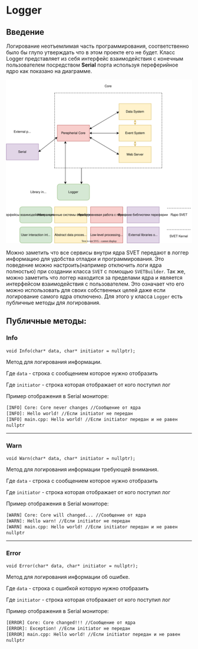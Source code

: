# Logger


## Введение
Логирование неотъемлимая часть программирования, соответственно было бы глупо утверждать что в этом проекте его не будет. Класс Logger представляет из себя интерфейс взаимодействия с конечным пользователем посредством **Serial** порта используя переферийное ядро как показано на диаграмме.

<p align="center">
<img src="https://github.com/Lisoveliy/SVET/blob/master/docs/LoggerIOArch.drawio.svg?raw=true" alt="Logger IO Arch"/>
</p>

Можно заметить что все сервисы внутри ядра SVET передают в логгер информацию для удобства отладки и программирования. Это поведение можно настроить(например отключить логи ядра полностью) при создании класса ```SVET``` с помощью ```SVETBuilder```. Так же, можно заметить что логгер находится за пределами ядра и является интерфейсом взаимодействия с пользователем. Это означает что его можно использовать для своих собственных целей даже если логирование самого ядра отключено. Для этого у класса ```Logger``` есть публичные методы для логирования.

## Публичные методы:

### Info

    void Info(char* data, char* initiator = nullptr);

Метод для логирования информации.

Где ```data``` - строка с сообщением которое нужно отобразить

Где ```initiator``` - строка которая отображает от кого поступил лог

Пример отображения в Serial мониторе:
    
    [INFO] Core: Core never changes //Сообщение от ядра
    [INFO]: Hello world! //Если initiator не передан
    [INFO] main.cpp: Hello world! //Если initiator передан и не равен nullptr

<hr>

### Warn

    void Warn(char* data, char* initiator = nullptr);

Метод для логирования информации требующей внимания.

Где ```data``` - строка с сообщением которое нужно отобразить

Где ```initiator``` - строка которая отображает от кого поступил лог

Пример отображения в Serial мониторе:
    
    [WARN] Core: Core will changed... //Сообщение от ядра
    [WARN]: Hello warn! //Если initiator не передан
    [WARN] main.cpp: Hello world! //Если initiator передан и не равен nullptr

<hr>

### Error

    void Error(char* data, char* initiator = nullptr);

Метод для логирования информации об ошибке.

Где ```data``` - строка с ошибкой которую нужно отобразить

Где ```initiator``` - строка которая отображает от кого поступил лог

Пример отображения в Serial мониторе:
    
    [ERROR] Core: Core changed!!! //Сообщение от ядра
    [ERROR]: Exception! //Если initiator не передан
    [ERROR] main.cpp: Hello world! //Если initiator передан и не равен nullptr
